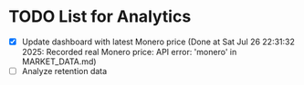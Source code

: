# TODO List for Analytics

- [x] Update dashboard with latest Monero price  (Done at Sat Jul 26 22:31:32 2025: Recorded real Monero price: API error: 'monero' in MARKET_DATA.md)
- [ ] Analyze retention data